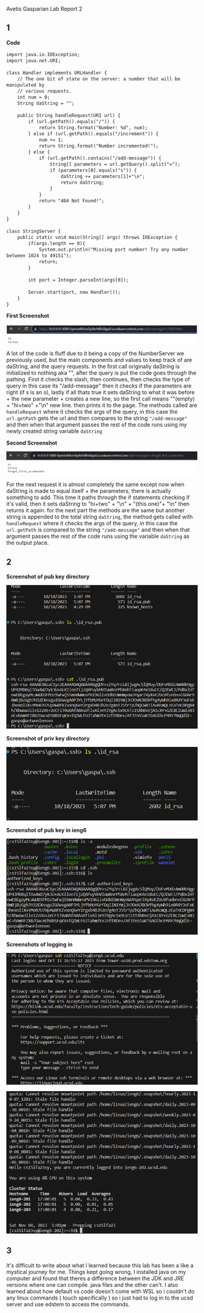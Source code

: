 Avetis Gasparian Lab Report 2

## 1

**Code**
```
import java.io.IOException;
import java.net.URI;

class Handler implements URLHandler {
    // The one bit of state on the server: a number that will be manipulated by
    // various requests.
    int num = 0;
    String daString = "";

    public String handleRequest(URI url) {
        if (url.getPath().equals("/")) {
            return String.format("Number: %d", num);
        } else if (url.getPath().equals("/increment")) {
            num += 1;
            return String.format("Number incremented!");
        } else {
            if (url.getPath().contains("/add-message")) {
                String[] parameters = url.getQuery().split("=");
                if (parameters[0].equals("s")) {
                    daString += parameters[1]+"\n";
                    return daString;
                }
            }
            return "404 Not Found!";
        }
    }
}

class StringServer {
    public static void main(String[] args) throws IOException {
        if(args.length == 0){
            System.out.println("Missing port number! Try any number between 1024 to 49151");
            return;
        }

        int port = Integer.parseInt(args[0]);

        Server.start(port, new Handler());
    }
}
```

**First Screenshot**

![Image](https://raw.githubusercontent.com/AntwonioG/cse15l-lab-reports/main/screenshots/image%20(5).png)

A lot of the code is fluff due to it being a copy of the NumberServer we previously used, but the main components and values to keep track of are daString, and the query requests. In the first call originally daString is initialized to nothing aka "", after the query is put the code goes through the pathing. First it checks the slash, then continues, then checks the type of query in this case its "/add-message" then it checks if the parameters are right (if s is an s), lastly if all thats true it sets daString to what it was before + the new parameter + creates a new line, so the first call means ""(empty) + "hi+two" +"\n" new line. then prints it to the page. The methods called are `handleRequest` where it checks the args of the query, in this case the `url.getPath` gets the url and then compares to the string `"/add-message"` and then when that argument passes the rest of the code runs using my newly created string variable `daString`

**Second Screenshot**

![Image](https://raw.githubusercontent.com/AntwonioG/cse15l-lab-reports/main/screenshots/image%20(6).png)

For the next request it is almost completely the same except now when daString is made to equal itself + the parameters, there is actually something to add. This time it paths through the if statements checking if it's valid, then it sets daString to "hi+two" + "\n" + "(this one)"+ "\n" then returns it again. for the next part the methods are the same but another string is appended to the total string `daString`, the method gets called with `handleRequest` where it checks the args of the query, in this case the `url.getPath` is compared to the string `"/add-message"` and then when that argument passes the rest of the code runs using the variable `daString` as the output place.


## 2

**Screenshot of pub key directory**

![image](https://raw.githubusercontent.com/AntwonioG/cse15l-lab-reports/main/screenshots/image%20(7).png)


**Screenshot of priv key directory**

![image](https://raw.githubusercontent.com/AntwonioG/cse15l-lab-reports/main/screenshots/image%20(8).png)


**Screenshot of pub key in ieng6**

![image](https://raw.githubusercontent.com/AntwonioG/cse15l-lab-reports/main/screenshots/image%20(11).png)


**Screenshots of logging in**

![image](https://raw.githubusercontent.com/AntwonioG/cse15l-lab-reports/main/screenshots/image%20(9).png)

![image](https://raw.githubusercontent.com/AntwonioG/cse15l-lab-reports/main/screenshots/image%20(10).png)


## 3

It's difficult to write about what I learned because this lab has been a like a mystical journey for me. Things kept going wrong, I installed java on my computer and found that theres a difference between the JDK and JRE versions where one can compile .java files and the other can't. I also learned about how default vs code doesn't come with WSL so i couldn't do any linux commands ( touch specifically ) so i just had to log in to the ucsd server and use edstem to access the commands.
